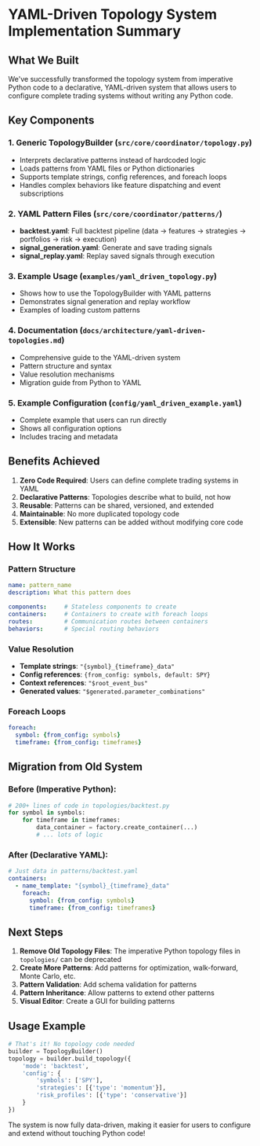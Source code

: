 # YAML-Driven Topology System Implementation Summary

## What We Built

We've successfully transformed the topology system from imperative Python code to a declarative, YAML-driven system that allows users to configure complete trading systems without writing any Python code.

## Key Components

### 1. Generic TopologyBuilder (`src/core/coordinator/topology.py`)
- Interprets declarative patterns instead of hardcoded logic
- Loads patterns from YAML files or Python dictionaries
- Supports template strings, config references, and foreach loops
- Handles complex behaviors like feature dispatching and event subscriptions

### 2. YAML Pattern Files (`src/core/coordinator/patterns/`)
- **backtest.yaml**: Full backtest pipeline (data → features → strategies → portfolios → risk → execution)
- **signal_generation.yaml**: Generate and save trading signals
- **signal_replay.yaml**: Replay saved signals through execution

### 3. Example Usage (`examples/yaml_driven_topology.py`)
- Shows how to use the TopologyBuilder with YAML patterns
- Demonstrates signal generation and replay workflow
- Examples of loading custom patterns

### 4. Documentation (`docs/architecture/yaml-driven-topologies.md`)
- Comprehensive guide to the YAML-driven system
- Pattern structure and syntax
- Value resolution mechanisms
- Migration guide from Python to YAML

### 5. Example Configuration (`config/yaml_driven_example.yaml`)
- Complete example that users can run directly
- Shows all configuration options
- Includes tracing and metadata

## Benefits Achieved

1. **Zero Code Required**: Users can define complete trading systems in YAML
2. **Declarative Patterns**: Topologies describe what to build, not how
3. **Reusable**: Patterns can be shared, versioned, and extended
4. **Maintainable**: No more duplicated topology code
5. **Extensible**: New patterns can be added without modifying core code

## How It Works

### Pattern Structure
```yaml
name: pattern_name
description: What this pattern does

components:     # Stateless components to create
containers:     # Containers to create with foreach loops
routes:         # Communication routes between containers
behaviors:      # Special routing behaviors
```

### Value Resolution
- **Template strings**: `"{symbol}_{timeframe}_data"`
- **Config references**: `{from_config: symbols, default: SPY}`
- **Context references**: `"$root_event_bus"`
- **Generated values**: `"$generated.parameter_combinations"`

### Foreach Loops
```yaml
foreach:
  symbol: {from_config: symbols}
  timeframe: {from_config: timeframes}
```

## Migration from Old System

### Before (Imperative Python):
```python
# 200+ lines of code in topologies/backtest.py
for symbol in symbols:
    for timeframe in timeframes:
        data_container = factory.create_container(...)
        # ... lots of logic
```

### After (Declarative YAML):
```yaml
# Just data in patterns/backtest.yaml
containers:
  - name_template: "{symbol}_{timeframe}_data"
    foreach:
      symbol: {from_config: symbols}
      timeframe: {from_config: timeframes}
```

## Next Steps

1. **Remove Old Topology Files**: The imperative Python topology files in `topologies/` can be deprecated
2. **Create More Patterns**: Add patterns for optimization, walk-forward, Monte Carlo, etc.
3. **Pattern Validation**: Add schema validation for patterns
4. **Pattern Inheritance**: Allow patterns to extend other patterns
5. **Visual Editor**: Create a GUI for building patterns

## Usage Example

```python
# That's it! No topology code needed
builder = TopologyBuilder()
topology = builder.build_topology({
    'mode': 'backtest',
    'config': {
        'symbols': ['SPY'],
        'strategies': [{'type': 'momentum'}],
        'risk_profiles': [{'type': 'conservative'}]
    }
})
```

The system is now fully data-driven, making it easier for users to configure and extend without touching Python code!